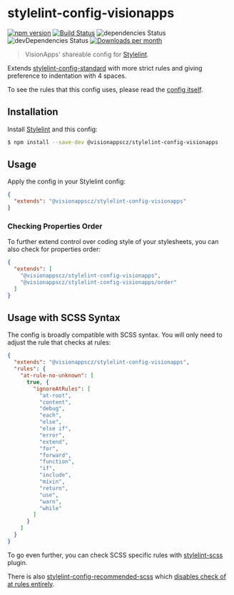 # stylelint-config-visionapps

[![npm version](http://img.shields.io/npm/v/@visionappscz/stylelint-config-visionapps.svg)](https://www.npmjs.org/package/@visionappscz/stylelint-config-visionapps)
[![Build Status](https://github.com/visionappscz/stylelint-config-visionapps/workflows/Build%20and%20run%20tests/badge.svg)](https://github.com/visionappscz/stylelint-config-visionapps/actions)
![dependencies Status](https://img.shields.io/david/visionappscz/stylelint-config-visionapps)
![devDependencies Status](https://img.shields.io/david/dev/visionappscz/stylelint-config-visionapps)
[![Downloads per month](https://img.shields.io/npm/dm/@visionappscz/stylelint-config-visionapps.svg?style=flat)](https://npmcharts.com/compare/@visionappscz/stylelint-config-visionapps)

> VisionApps' shareable config for [Stylelint](https://github.com/stylelint/stylelint).

Extends [stylelint-config-standard](https://github.com/stylelint/stylelint-config-standard)
with more strict rules and giving preference to indentation with 4 spaces.

To see the rules that this config uses, please read the
[config itself](./index.js).

## Installation

Install [Stylelint](https://github.com/stylelint/stylelint) and this config:

```bash
$ npm install --save-dev @visionappscz/stylelint-config-visionapps
```

## Usage

Apply the config in your Stylelint config:

```json
{
  "extends": "@visionappscz/stylelint-config-visionapps"
}
```

### Checking Properties Order

To further extend control over coding style of your stylesheets, you can also
check for properties order:

```json
{
  "extends": [
    "@visionappscz/stylelint-config-visionapps",
    "@visionappscz/stylelint-config-visionapps/order"
  ]
}
```




## Usage with SCSS Syntax

The config is broadly compatible with SCSS syntax. You will only need to adjust
the rule that checks at rules:

```json
{
  "extends": "@visionappscz/stylelint-config-visionapps",
  "rules": {
    "at-rule-no-unknown": [
      true, {
        "ignoreAtRules": [
          "at-root",
          "content",
          "debug",
          "each",
          "else",
          "else if",
          "error",
          "extend",
          "for",
          "forward",
          "function",
          "if",
          "include",
          "mixin",
          "return",
          "use",
          "warn",
          "while"
        ]
      }
    ]
  }
}
```

To go even further, you can check SCSS specific rules with
[stylelint-scss](https://github.com/kristerkari/stylelint-scss) plugin.

There is also
[stylelint-config-recommended-scss](https://github.com/kristerkari/stylelint-config-recommended-scss)
which
[disables check of at rules entirely](https://github.com/kristerkari/stylelint-config-recommended-scss/blob/master/index.js).
